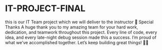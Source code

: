 # IT-PROJECT-FINAL
this is our IT Team project which we will deliver to the instructor
🙏 Special Thanks
A huge thank you to my amazing team for your hard work, dedication, and teamwork throughout this project. Every line of code, every idea, and every late-night debug session made this a success. I’m proud of what we’ve accomplished together. Let’s keep building great things! 💪🚀

